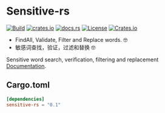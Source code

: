 # Sensitive-rs

[![Build](https://github.com/houseme/sensitive-rs/workflows/Build/badge.svg)](https://github.com/houseme/sensitive-rs/actions?query=workflow%3ABuild)
[![crates.io](https://img.shields.io/crates/v/sensitive-rs.svg)](https://crates.io/crates/sensitive-rs)
[![docs.rs](https://docs.rs/sensitive-rs/badge.svg)](https://docs.rs/sensitive-rs/)
[![License](https://img.shields.io/crates/l/sensitive-rs)](./LICENSE-APACHE)
[![Crates.io](https://img.shields.io/crates/d/sensitive-rs)](https://crates.io/crates/sensitive-rs)

- FindAll, Validate, Filter and Replace words. 🤓
- 敏感词查找，验证，过滤和替换 🤓

Sensitive word search, verification, filtering and replacement [Documentation](https://docs.rs/sensitive-rs).


Cargo.toml
----------

```toml
[dependencies]
sensitive-rs = "0.1"
```